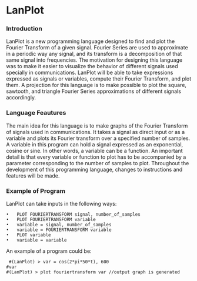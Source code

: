 <h1> LanPlot </h1>

<h3> Introduction </h3>

LanPlot is a new programming language designed to find and plot the Fourier Transform of a given signal. Fourier Series are used to approximate in a periodic way any signal, and its transform is a decomposition of that same signal into frequencies. The motivation for designing this language was to make it easier to visualize the behavior of different signals used specially in communications. LanPlot will be able to take expressions expressed as signals or variables, compute their Fourier Transform, and plot them. A projection for this language is to make possible to plot the square, sawtooth, and triangle Fourier Series approximations of different signals accordingly. 

<h3> Language Feautures </h3>

The main idea for this language is to make graphs of the Fourier Transform of signals used in communications. It takes a signal as direct input or as a variable and plots its Fourier transform over a specified number of samples. A variable in this program can hold a signal expressed as an exponential, cosine or sine. In other words, a variable can be a function. An important detail is that every variable or function to plot has to be accompanied by a parameter corresponding to the number of samples to plot. Throughout the development of this programming language, changes to instructions and features will be made. 

<h3>Example of Program</h3>

LanPlot can take inputs in the following ways:
```
•	PLOT FOURIERTRANSFORM signal, number_of_samples
•	PLOT FOURIERTRANSFORM variable
•	variable = signal, number_of_samples
•	variable = FOURIERTRANSFORM variable
•	PLOT variable
•	variable = variable

```
An example of a program could be: 
```
 #(LanPlot) > var = cos(2*pi*50*t), 600
#var
#(LanPlot) > plot fouriertransform var //output graph is generated

```
